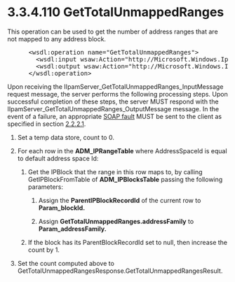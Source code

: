 <html dir="LTR" xmlns:mshelp="http://msdn.microsoft.com/mshelp" xmlns:ddue="http://ddue.schemas.microsoft.com/authoring/2003/5" xmlns:xlink="http://www.w3.org/1999/xlink" xmlns:tool="http://www.microsoft.com/tooltip">
 <body>
 <div id="header">
 <h1 class="heading">3.3.4.110 GetTotalUnmappedRanges</h1>
 </div>
 <div id="mainSection">
 <div id="mainBody">
 <div id="allHistory" class="saveHistory"></div>
 <div id="sectionSection0" class="section" name="collapseableSection">
 

<p>This operation can be used to get the number of address
ranges that are not mapped to any address block.</p>

<dl>
<dd>
<div><pre> &lt;wsdl:operation name=&quot;GetTotalUnmappedRanges&quot;&gt;
   &lt;wsdl:input wsaw:Action=&quot;http://Microsoft.Windows.Ipam/IIpamServer/GetTotalUnmappedRanges&quot; message=&quot;ipam:IIpamServer_GetTotalUnmappedRanges_InputMessage&quot; /&gt;
   &lt;wsdl:output wsaw:Action=&quot;http://Microsoft.Windows.Ipam/IIpamServer/GetTotalUnmappedRangesResponse&quot; message=&quot;ipam:IIpamServer_GetTotalUnmappedRanges_OutputMessage&quot; /&gt;
 &lt;/wsdl:operation&gt;
</pre></div>
</dd></dl>

<p>Upon receiving the
IIpamServer_GetTotalUnmappedRanges_InputMessage request message, the server
performs the following processing steps. Upon successful completion of these
steps, the server MUST respond with the
IIpamServer_GetTotalUnmappedRanges_OutputMessage message. In the event of a
failure, an appropriate <a href="21b4a631-8f28-420f-822f-c5f879d5046e.md#gt_ec8728a8-1a75-426f-8767-aa1932c7c19f">SOAP
fault</a> MUST be sent to the client as specified in section <a href="a90ad88d-2468-4ac1-bbb9-8f921d15bbc8.md">2.2.2.1</a>.</p>

<ol><li><p><span> </span>Set a temp data
store, count to 0.</p>

</li><li><p><span> </span>For each row in
the <b>ADM_IPRangeTable</b> where AddressSpaceId is equal to default address
space Id:</p>

<ol><li><p><span> 
</span>Get the IPBlock that the range in this row maps to, by calling
GetIPBlockFromTable of <b>ADM_IPBlocksTable</b> passing the following
parameters:</p>

<ol><li><p><span> </span>Assign the <b>ParentIPBlockRecordId</b>
of the current row to <b>Param_blockId.</b></p>

</li><li><p><span> </span>Assign <b>GetTotalUnmappedRanges.addressFamily</b>
to <b>Param_addressFamily.</b></p>

</li></ol></li><li><p><span> 
</span>If the block has its ParentBlockRecordId set to null, then increase the
count by 1.</p>

</li></ol></li><li><p><span> </span>Set the count
computed above to GetTotalUnmappedRangesResponse.GetTotalUnmappedRangesResult.</p>

</li></ol>
 </div>
 </div>
 </div>
 </body>
</html>